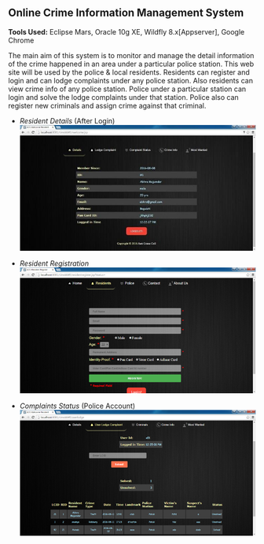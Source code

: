 ## Online Crime Information Management System

**Tools Used:** Eclipse Mars, Oracle 10g XE, Wildfly 8.x[Appserver], Google Chrome 

The main aim of this system is to monitor and manage the detail information of the crime happened in an area under a particular police station. This web site will be used by the police & local residents. Residents can register and login and can lodge complaints under any police station. Also residents can view crime info of any police station. Police under a particular station can login and solve the lodge complaints under that station. Police also can register new criminals and assign crime against that criminal.

- _Resident Details_ (After Login)
![Resident Details](/Screenshots/ResidentDetails.png)

- _Resident Registration_
![Resident Registration](/Screenshots/ResidentReg.png)

- _Complaints Status_ (Police Account)
![Complaints Details](/Screenshots/PoliceView.png)

